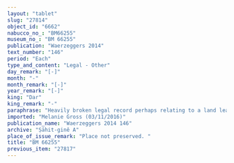 ```yaml
---
layout: "tablet"
slug: "27814"
object_id: "6662"
nabucco_no_: "BM66255"
museum_no_: "BM 66255"
publication: "Waerzeggers 2014"
text_number: "146"
period: "Each"
type_and_content: "Legal - Other"
day_remark: "[-]"
month: "-"
month_remark: "[-]"
year_remark: "[-]"
king: "Dar"
king_remark: "-"
paraphrase: "Heavily broken legal record perhaps relating to a land lease for cultivation since ploughs (<em>epinnu</em>) and iron are said to be given to [PN] (and) to the &Scaron;ama&scaron; Temple. <strong>B<sub>1</sub></strong>, <strong>B<sub>2</sub></strong> and <strong>B<sub>3</sub></strong> are mentioned but their r&ocirc;le remains unclear. 5(+) witnesses and the scribe.<br /> &nbsp;<br /> <strong>B<sub>1</sub></strong> = Nidintu/Ardia//&Scaron;ang&ucirc;-&Scaron;ama&scaron;; <strong>B<sub>2</sub></strong> = Itti-Bēl-lummir, <strong>B<sub>3</sub></strong> = Balāṭu, <em>ma&scaron;ennu</em> (treasurer); Scribe = Uballissu-Gula/Ahhē-iddin-Marduk//&Scaron;ang&ucirc;-I&scaron;tar-Bābili<br /> &nbsp;"
imported: "Melanie Gross (03/11/2016)"
publication_name: "Waerzeggers 2014 146"
archive: "Ṣāhit-ginê A"
place_of_issue_remark: "Place not preserved. "
title: "BM 66255"
previous_item: "27817"
---
```

